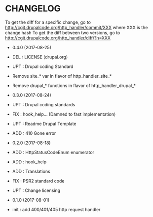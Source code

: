# CHANGELOG

To get the diff for a specific change, go to 
http://cgit.drupalcode.org/http_handler/commit/XXX 
where XXX is the change hash
To get the diff between two versions, go to 
http://cgit.drupalcode.org/http_handler/diff/?h=XXX

 * 0.4.0 (2017-08-25)

  * DEL : LICENSE (drupal.org)
  * UPT : Drupal coding Standard

   * Remove site_* var in flavor of http_handler_site_*
   * Remove drupal_* functions in flavor of http_handler_drupal_*

 * 0.3.0 (2017-08-24)

  * UPT : Drupal coding standards
  * FIX : hook_help... (Damned to fast implementation)
  * UPT : Readme Drupal Template
  * ADD : 410 Gone error

 * 0.2.0 (2017-08-18)

  * ADD : HttpStatusCodeEnum enumerator
  * ADD : hook_help
  * ADD : Translations
  * FIX : PSR2 standard code
  * UPT : Change licensing

 * 0.1.0 (2017-08-01)

  * init : add 400/401/405 http request handler

